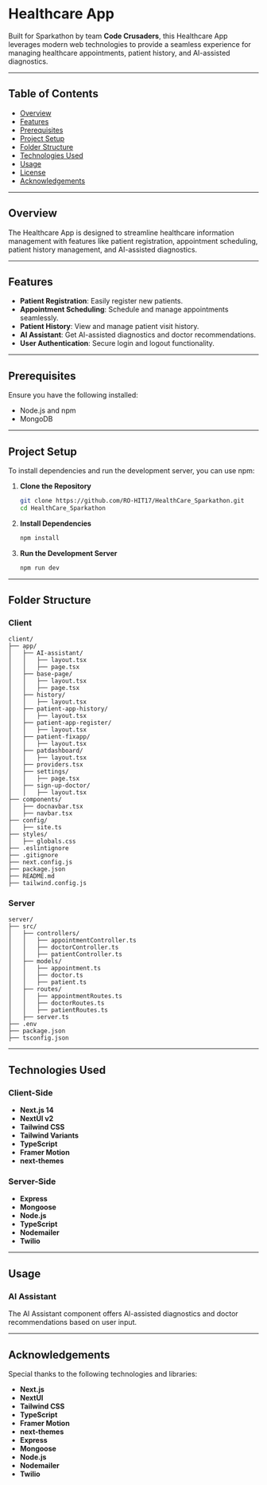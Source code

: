 # Healthcare App

Built for Sparkathon by team **Code Crusaders**, this Healthcare App leverages modern web technologies to provide a seamless experience for managing healthcare appointments, patient history, and AI-assisted diagnostics.

---

## Table of Contents

- [Overview](#overview)
- [Features](#features)
- [Prerequisites](#prerequisites)
- [Project Setup](#project-setup)
- [Folder Structure](#folder-structure)
- [Technologies Used](#technologies-used)
- [Usage](#usage)
- [License](#license)
- [Acknowledgements](#acknowledgements)

---

## Overview

The Healthcare App is designed to streamline healthcare information management with features like patient registration, appointment scheduling, patient history management, and AI-assisted diagnostics.

---

## Features

- **Patient Registration**: Easily register new patients.
- **Appointment Scheduling**: Schedule and manage appointments seamlessly.
- **Patient History**: View and manage patient visit history.
- **AI Assistant**: Get AI-assisted diagnostics and doctor recommendations.
- **User Authentication**: Secure login and logout functionality.

---

## Prerequisites

Ensure you have the following installed:
- Node.js and npm
- MongoDB

---

## Project Setup

To install dependencies and run the development server, you can use npm:

1. **Clone the Repository**
   ```bash
   git clone https://github.com/RO-HIT17/HealthCare_Sparkathon.git
   cd HealthCare_Sparkathon
   ```

2. **Install Dependencies**
   ```bash
   npm install
   ```

3. **Run the Development Server**
   ```bash
   npm run dev
   ```

---

## Folder Structure

### Client

```plaintext
client/
├── app/
│   ├── AI-assistant/
│   │   ├── layout.tsx
│   │   ├── page.tsx
│   ├── base-page/
│   │   ├── layout.tsx
│   │   ├── page.tsx
│   ├── history/
│   │   ├── layout.tsx
│   ├── patient-app-history/
│   │   ├── layout.tsx
│   ├── patient-app-register/
│   │   ├── layout.tsx
│   ├── patient-fixapp/
│   │   ├── layout.tsx
│   ├── patdashboard/
│   │   ├── layout.tsx
│   ├── providers.tsx
│   ├── settings/
│   │   ├── page.tsx
│   ├── sign-up-doctor/
│   │   ├── layout.tsx
├── components/
│   ├── docnavbar.tsx
│   ├── navbar.tsx
├── config/
│   ├── site.ts
├── styles/
│   ├── globals.css
├── .eslintignore
├── .gitignore
├── next.config.js
├── package.json
├── README.md
├── tailwind.config.js
```

### Server

```plaintext
server/
├── src/
│   ├── controllers/
│   │   ├── appointmentController.ts
│   │   ├── doctorController.ts
│   │   ├── patientController.ts
│   ├── models/
│   │   ├── appointment.ts
│   │   ├── doctor.ts
│   │   ├── patient.ts
│   ├── routes/
│   │   ├── appointmentRoutes.ts
│   │   ├── doctorRoutes.ts
│   │   ├── patientRoutes.ts
│   ├── server.ts
├── .env
├── package.json
├── tsconfig.json
```

---

## Technologies Used

### Client-Side

- **Next.js 14**
- **NextUI v2**
- **Tailwind CSS**
- **Tailwind Variants**
- **TypeScript**
- **Framer Motion**
- **next-themes**

### Server-Side

- **Express**
- **Mongoose**
- **Node.js**
- **TypeScript**
- **Nodemailer**
- **Twilio**

---

## Usage

### AI Assistant

The AI Assistant component offers AI-assisted diagnostics and doctor recommendations based on user input.

---


## Acknowledgements

Special thanks to the following technologies and libraries:

- **Next.js**
- **NextUI**
- **Tailwind CSS**
- **TypeScript**
- **Framer Motion**
- **next-themes**
- **Express**
- **Mongoose**
- **Node.js**
- **Nodemailer**
- **Twilio**
